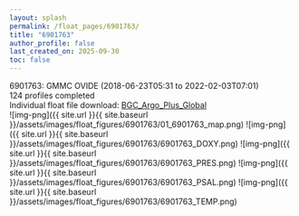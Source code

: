 ```yaml
---
layout: splash
permalink: /float_pages/6901763/
title: "6901763"
author_profile: false
last_created_on: 2025-09-30
toc: false
---
```

 
6901763: GMMC OVIDE (2018-06-23T05:31 to 2022-02-03T07:01)\
124 profiles completed\
Individual float file download: [BGC_Argo_Plus_Global](https://ftp.soest.hawaii.edu/bgc_argo_plus/Individual_Floats/outliers_removed/6901763_Sprof_processed.nc)\
![img-png]({{ site.url }}{{ site.baseurl }}/assets/images/float_figures/6901763/01_6901763_map.png)
![img-png]({{ site.url }}{{ site.baseurl }}/assets/images/float_figures/6901763/6901763_DOXY.png)
![img-png]({{ site.url }}{{ site.baseurl }}/assets/images/float_figures/6901763/6901763_PRES.png)
![img-png]({{ site.url }}{{ site.baseurl }}/assets/images/float_figures/6901763/6901763_PSAL.png)
![img-png]({{ site.url }}{{ site.baseurl }}/assets/images/float_figures/6901763/6901763_TEMP.png)
